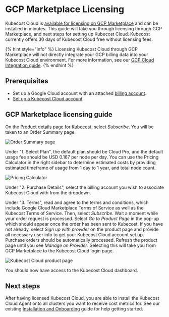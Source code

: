 # GCP Marketplace Licensing

Kubecost Cloud is [available for licensing on GCP Marketplace](https://console.cloud.google.com/marketplace/product/kubecost-public/kubecost-cloud) and can be installed in minutes. This guide will take you through licensing through GCP Marketplace, and next steps for setting up Kubecost Cloud. Kubecost currently offers 30 days of Kubecost Cloud free without licensing fees.

{% hint style="info" %}
Licensing Kubecost Cloud through GCP Marketplace will not directly integrate your GCP billing data into your Kubecost Cloud environment. For more information, see our [GCP Cloud Integration guide](/kubecost-cloud/kubecost-cloud-cloud-billing-integrations/kubecost-cloud-gcp-integration.md).
{% endhint %}

## Prerequisites

* Set up a Google Cloud account with an attached [billing account](https://cloud.google.com/billing/docs/how-to/create-billing-account).
* [Set up a Kubecost Cloud account](/installation-and-onboarding.md#creating-a-user-account)

## GCP Marketplace licensing guide

On the [Product details page for Kubecost](https://console.cloud.google.com/marketplace/product/kubecost-public/kubecost-cloud), select _Subscribe_. You will be taken to an Order Summary page.

![Order Summary page](/images/order-summary.png)

Under "1. Select Plan", the default plan should be Cloud Pro, and the default usage fee should be USD 0.167 per node per day. You can use the Pricing Calculator in the right sidebar to determine estimated costs by providing estimated timeframe of usage from 1 day to 1 year, and total node count.

![Pricing Calculator](/images/pricing-calculator.png)

Under "2. Purchase Details", select the billing account you wish to associate Kubecost Cloud with from the dropdown.

Under "3. Terms", read and agree to the terms and conditions, which include Google Cloud Marketplace Terms of Service as well as the Kubecost Terms of Service. Then, select _Subscribe_. Wait a moment while your order request is processed. Select _Go to Product Page_ in the pop-up which should appear once the order has been sent to Kubecost. If you have not already, select _Sign up with provider_ on the product page and provide all necessary user info to get your Kubecost Cloud account set up. Purchase orders should be automatically processed. Refresh the product page until you see _Manage on Provider_. Selecting this will take you from GCP Marketplace to the Kubecost Cloud login page.

![Kubecost Cloud product page](/images/kc-cloud-gcp.png)

You should now have access to the Kubecost Cloud dashboard.

## Next steps

After having licensed Kubecost Cloud, you are able to install the Kubecost Cloud Agent onto all clusters you want to receive cost metrics for. See our existing [Installation and Onboarding](/installation-and-onboarding.md) guide for help getting started.

